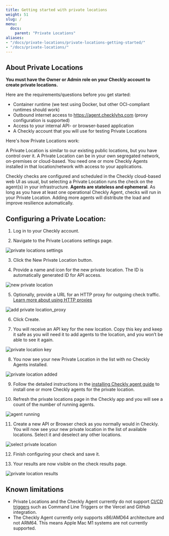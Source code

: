 ```yaml
---
title: Getting started with private locations
weight: 51
slug: /
menu:
  docs:
    parent: "Private Locations"
aliases:
- "/docs/private-locations/private-locations-getting-started/"
- "/docs/private-locations/"
---
```


## About Private Locations

**You must have the Owner or Admin role on your Checkly account to create private locations.**

Here are the requirements/questions before you get started:

- Container runtime (we test using Docker, but other OCI-compliant runtimes should work)
- Outbound internet access to https://agent.checklyhq.com (proxy configuration is supported)
- Access to your internal API- or browser-based application
- A Checkly account that you will use for testing Private Locations

Here's how Private Locations work:

A Private Location is similar to our existing public locations, but you have control over it. A Private Location can be 
in your own segregated network,  on-premises or cloud-based. You need one or more Checkly Agents installed in that location/network 
with access to your applications. 

Checkly checks are configured and scheduled in the Checkly cloud-based web UI as usual, but selecting a Private Location 
runs the check on the agent(s) in your infrastructure. **Agents are stateless and ephemeral**. As long as you have at 
least one operational Checkly Agent, checks will run in your Private Location. Adding more agents will distribute the load and 
improve resilience automatically.

## Configuring a Private Location:

1) Log in to your Checkly account.

2) Navigate to the Private Locations settings page.

![private locations settings](/docs/images/private-locations/private_locations_settings.png)

3) Click the New Private Location button.

4) Provide a name and icon for the new private location. The ID is automatically generated ID for API access.

![new private location](/docs/images/private-locations/new_private_location.png)

5) Optionally, provide a URL for an HTTP proxy for outgoing check traffic. [Learn more about using HTTP proxies](/docs/private-locations/proxy/)

![add private location_proxy](/docs/images/private-locations/private_location_proxy.png)


6) Click Create.

7) You will receive an API key for the new location. Copy this key and keep it safe as you will need it to add agents to the location, and you won’t be able to see it again.

![private location key](/docs/images/private-locations/private_location_key.png)

8) You now see your new Private Location in the list with no Checkly Agents installed.

![private location added](/docs/images/private-locations/private_location_added.png)

9) Follow the detailed instructions in the [installing Checkly agent guide](/docs/private-locations/checkly-agent-guide/) to install one or more Checkly agents for the private location.

10) Refresh the private locations page in the Checkly app and you will see a count of the number of running agents.

![agent running](/docs/images/private-locations/agent_running.png)

11) Create a new API or Browser check as you normally would in Checkly. You will now see your new private location in the list of available locations. Select it and deselect any other locations.

![select private location](/docs/images/private-locations/select_private_location.png)

12) Finish configuring your check and save it.

13) Your results are now visible on the check results page.

![private location results](/docs/images/private-locations/private_location_results.png)

## Known limitations

- Private Locations and the Checkly Agent currently do not support [CI/CD triggers](/docs/cicd/) such as Command Line Triggers or the Vercel and GitHub integration.
- The Checkly Agent currently only supports x86/AMD64 architecture and not ARM64. This means Apple Mac M1 systems are not currently supported.
